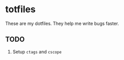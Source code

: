 # totfiles

These are my dotfiles. They help me write bugs faster.

## TODO
1. Setup `ctags` and `cscope`
